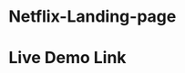 # Netflix-Landing-page

# Live Demo Link 
<a href="https://ifeanyins.github.io/Netflix-Landingpage/">